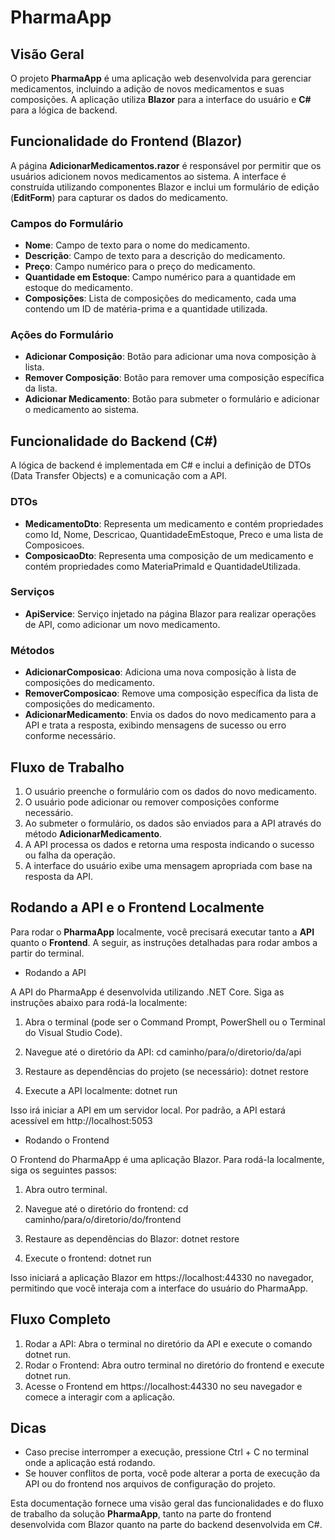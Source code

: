 # PharmaApp

## Visão Geral

O projeto **PharmaApp** é uma aplicação web desenvolvida para gerenciar medicamentos, incluindo a adição de novos medicamentos e suas composições. A aplicação utiliza **Blazor** para a interface do usuário e **C#** para a lógica de backend.

## Funcionalidade do Frontend (Blazor)

A página **AdicionarMedicamentos.razor** é responsável por permitir que os usuários adicionem novos medicamentos ao sistema. A interface é construída utilizando componentes Blazor e inclui um formulário de edição (**EditForm**) para capturar os dados do medicamento.

### Campos do Formulário
- **Nome**: Campo de texto para o nome do medicamento.
- **Descrição**: Campo de texto para a descrição do medicamento.
- **Preço**: Campo numérico para o preço do medicamento.
- **Quantidade em Estoque**: Campo numérico para a quantidade em estoque do medicamento.
- **Composições**: Lista de composições do medicamento, cada uma contendo um ID de matéria-prima e a quantidade utilizada.

### Ações do Formulário
- **Adicionar Composição**: Botão para adicionar uma nova composição à lista.
- **Remover Composição**: Botão para remover uma composição específica da lista.
- **Adicionar Medicamento**: Botão para submeter o formulário e adicionar o medicamento ao sistema.

## Funcionalidade do Backend (C#)

A lógica de backend é implementada em C# e inclui a definição de DTOs (Data Transfer Objects) e a comunicação com a API.

### DTOs
- **MedicamentoDto**: Representa um medicamento e contém propriedades como Id, Nome, Descricao, QuantidadeEmEstoque, Preco e uma lista de Composicoes.
- **ComposicaoDto**: Representa uma composição de um medicamento e contém propriedades como MateriaPrimaId e QuantidadeUtilizada.

### Serviços
- **ApiService**: Serviço injetado na página Blazor para realizar operações de API, como adicionar um novo medicamento.

### Métodos
- **AdicionarComposicao**: Adiciona uma nova composição à lista de composições do medicamento.
- **RemoverComposicao**: Remove uma composição específica da lista de composições do medicamento.
- **AdicionarMedicamento**: Envia os dados do novo medicamento para a API e trata a resposta, exibindo mensagens de sucesso ou erro conforme necessário.

## Fluxo de Trabalho

1. O usuário preenche o formulário com os dados do novo medicamento.
2. O usuário pode adicionar ou remover composições conforme necessário.
3. Ao submeter o formulário, os dados são enviados para a API através do método **AdicionarMedicamento**.
4. A API processa os dados e retorna uma resposta indicando o sucesso ou falha da operação.
5. A interface do usuário exibe uma mensagem apropriada com base na resposta da API.


## Rodando a API e o Frontend Localmente

Para rodar o **PharmaApp** localmente, você precisará executar tanto a **API** quanto o **Frontend**. A seguir, as instruções detalhadas para rodar ambos a partir do terminal.

 - Rodando a API

A API do PharmaApp é desenvolvida utilizando .NET Core. Siga as instruções abaixo para rodá-la localmente:

1. Abra o terminal (pode ser o Command Prompt, PowerShell ou o Terminal do Visual Studio Code).

2. Navegue até o diretório da API:
   cd caminho/para/o/diretorio/da/api

3. Restaure as dependências do projeto (se necessário):
   dotnet restore

4. Execute a API localmente:
   dotnet run

Isso irá iniciar a API em um servidor local. Por padrão, a API estará acessível em http://localhost:5053

- Rodando o Frontend

O Frontend do PharmaApp é uma aplicação Blazor. Para rodá-la localmente, siga os seguintes passos:

1. Abra outro terminal.

2. Navegue até o diretório do frontend:
   cd caminho/para/o/diretorio/do/frontend

3. Restaure as dependências do Blazor:
   dotnet restore

4. Execute o frontend:
   dotnet run

Isso iniciará a aplicação Blazor em https://localhost:44330 no navegador, permitindo que você interaja com a interface do usuário do PharmaApp.

Fluxo Completo
--------------
1. Rodar a API: Abra o terminal no diretório da API e execute o comando dotnet run.
2. Rodar o Frontend: Abra outro terminal no diretório do frontend e execute dotnet run.
3. Acesse o Frontend em https://localhost:44330 no seu navegador e comece a interagir com a aplicação.

Dicas
-----
- Caso precise interromper a execução, pressione Ctrl + C no terminal onde a aplicação está rodando.
- Se houver conflitos de porta, você pode alterar a porta de execução da API ou do frontend nos arquivos de configuração do projeto.


Esta documentação fornece uma visão geral das funcionalidades e do fluxo de trabalho da solução **PharmaApp**, tanto na parte do frontend desenvolvida com Blazor quanto na parte do backend desenvolvida em C#.
